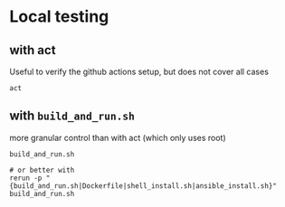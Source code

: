 # Local testing

## with act
Useful to verify the github actions setup, but does not cover all cases

    act

## with `build_and_run.sh`
more granular control than with act (which only uses root)

    build_and_run.sh

    # or better with
    rerun -p "{build_and_run.sh|Dockerfile|shell_install.sh|ansible_install.sh}" build_and_run.sh
